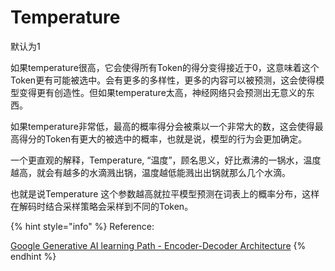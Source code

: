 # Temperature

默认为1

如果temperature很高，它会使得所有Token的得分变得接近于0，这意味着这个Token更有可能被选中。会有更多的多样性，更多的内容可以被预测，这会使得模型变得更有创造性。但如果temperature太高，神经网络只会预测出无意义的东西。

如果temperature非常低，最高的概率得分会被乘以一个非常大的数，这会使得最高得分的Token有更大的被选中的概率，也就是说，模型的行为会更加确定。



一个更直观的解释，Temperature, “温度”，顾名思义，好比煮沸的一锅水，温度越高，就会有越多的水滴溅出锅，温度越低能溅出出锅就那么几个水滴。

也就是说Temperature 这个参数越高就拉平模型预测在词表上的概率分布，这样在解码时结合采样策略会采样到不同的Token。



{% hint style="info" %}
Reference:

[Google Generative AI learning Path - Encoder-Decoder Architecture](https://www.cloudskillsboost.google/course\_templates/543)
{% endhint %}

